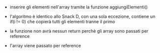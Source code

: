 - inserire gli elementi nell'array tramite la funzione aggiungiElementi()

- l'algoritmo è identico allo Snack D, con una sola eccezione, contiene un if(i != 0) che copierà tutti gli elementi tranne il primo

- la funzione non avrà nessun return perchè gli array sono passati per reference

- l'array viene passato per reference